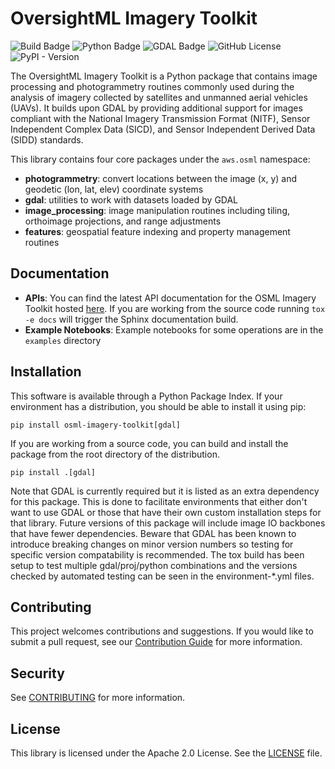 # OversightML Imagery Toolkit
![Build Badge](https://github.com/awslabs/osml-imagery-toolkit/actions/workflows/build.yml/badge.svg)
![Python Badge](https://img.shields.io/badge/python-3.9%2C%203.10%2C%203.11%2C%203.12%2C%203.13-blue)
![GDAL Badge](https://img.shields.io/badge/gdal-3.7%2C%203.8%2C%203.9-blue)
![GitHub License](https://img.shields.io/github/license/awslabs/osml-imagery-toolkit?color=blue)
![PyPI - Version](https://img.shields.io/pypi/v/osml-imagery-toolkit)


The OversightML Imagery Toolkit is a Python package that contains image processing and photogrammetry routines commonly
used during the analysis of imagery collected by satellites and unmanned aerial vehicles (UAVs). It builds upon GDAL
by providing additional support for images compliant with the National Imagery Transmission Format (NITF), Sensor
Independent Complex Data (SICD), and Sensor Independent Derived Data (SIDD) standards.

This library contains four core packages under the `aws.osml` namespace:
* **photogrammetry**: convert locations between the image (x, y) and geodetic (lon, lat, elev) coordinate systems
* **gdal**: utilities to work with datasets loaded by GDAL
* **image_processing**: image manipulation routines including tiling, orthoimage projections, and range adjustments
* **features**: geospatial feature indexing and property management routines

## Documentation

* **APIs**: You can find the latest API documentation for the OSML Imagery Toolkit hosted [here](https://awslabs.github.io/osml-imagery-toolkit/).
If you are working from the source code running `tox -e docs` will trigger the Sphinx documentation build.
* **Example Notebooks**: Example notebooks for some operations are in the `examples` directory

## Installation

This software is available through a Python Package Index.
If your environment has a distribution, you should be able to install it using pip:
```shell
pip install osml-imagery-toolkit[gdal]
```

If you are working from a source code, you can build and install the package from the root directory of the
distribution.
```shell
pip install .[gdal]
```
Note that GDAL is currently required but it is listed as an extra dependency for this package. This is done to facilitate
environments that either don't want to use GDAL or those that have their own custom installation steps for that library.
Future versions of this package will include image IO backbones that have fewer dependencies. Beware that GDAL has been
known to introduce breaking changes on minor version numbers so testing for specific version compatability is
recommended. The tox build has been setup to test multiple gdal/proj/python combinations and the versions
checked by automated testing can be seen in the environment-*.yml files.

## Contributing

This project welcomes contributions and suggestions. If you would like to submit a pull request, see our
[Contribution Guide](CONTRIBUTING.md) for more information.

## Security

See [CONTRIBUTING](CONTRIBUTING.md#security-issue-notifications) for more information.

## License

This library is licensed under the Apache 2.0 License. See the [LICENSE](LICENSE) file.
